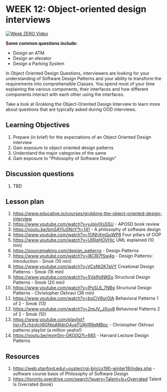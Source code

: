 # WEEK 12: Object-oriented design interviews

[![Week ZERO Video](https://img.youtube.com/vi/nmA6wtuOcXU/0.jpg)](https://www.youtube.com/watch?v=nmA6wtuOcXU)

**Some common questions include:**

- Design an ATM
- Design an elevator
- Design a Parking System

In Object Oriented Design Questions, interviewers are looking for your understanding of Software Design Patterns and your ability to transform the requirements into comprehensible Classes. You spend most of your time explaining the various components, their interfaces and how different components interact with each other using the interfaces.

​Take a look at Grokking the Object-Oriented Design Interview to learn more about questions that are typically asked during OOD interviews.

## Learning Objectives

1. Prepare (in brief) for the expectations of an Object Oriented Design interview
1. Gain exposure to object oriented design patterns
1. Understand the major categories of the same
1. Gain exposure to "Philosophy of Software Design"

## Discussion questions

1. TBD

## Lesson plan

1. https://www.educative.io/courses/grokking-the-object-oriented-design-interview
2. https://www.youtube.com/watch?v=yJpivIXsSSU - APOSD book review
3. https://youtu.be/bmSAYlu0NcY?t=141 - A philosophy of software design
4. https://www.youtube.com/watch?v=1ONhXmQuWP8 Four pillars of OOP
5. https://www.youtube.com/watch?v=UI6lqHOVHic UML explained (10 min)
6. https://sourcemaking.com/design_patterns - Design Patterns
7. https://www.youtube.com/watch?v=l8CRl7fSw4g - Design Patterns: Introduction - Smok (10 min)
8. https://www.youtube.com/watch?v=VCxNt2K7aVY Creational Design Patterns - Smok (16 min)
9. https://www.youtube.com/watch?v=5Va1fslNKEo Structural Design Patterns - Smok (20 min)
10. https://www.youtube.com/watch?v=lPsSL6_7NBg Structural Design Patterns - Christopher Okhravi (36 min)
11. https://www.youtube.com/watch?v=boCjV6srOlA Behavioral Patterns 1 of 2 - Smok (13)
12. https://www.youtube.com/watch?v=2rqJV_JXuv8 Behavioral Patterns 2 of 2 - Smok (10)
13. https://www.youtube.com/playlist?list=PLrhzvIcii6GNjpARdnO4ueTUAVR9eMBpc - Christopher Okhravi patterns playlist (a million yeahs!)
14. https://youtu.be/mym5m-GKG0Q?t=685 - Harvard Lecture Design Patterns

## Resources

1. https://web.stanford.edu/~ouster/cgi-bin/cs190-winter18/index.php - software course basis of Philosophy of Software Design
2. https://toronto.overdrive.com/search?query=Talent+Is+Overrated Talent Is Overrated (book)
